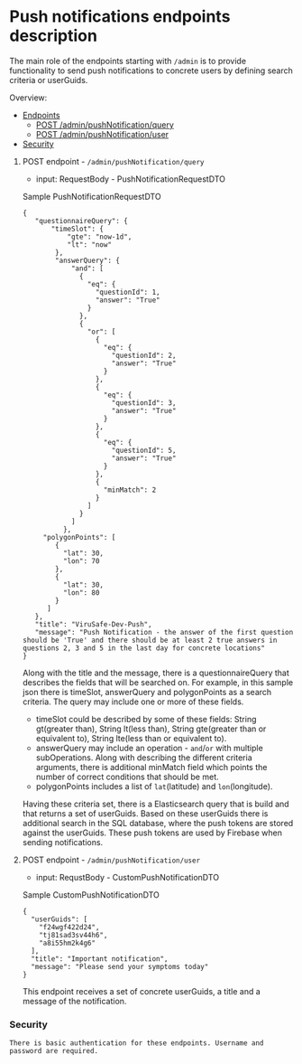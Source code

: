 # Push notifications endpoints description

The main role of the endpoints starting with `/admin` is to provide functionality to send push notifications to concrete users by defining search criteria or userGuids.

Overview:
- [Endpoints](#endpoints)
  - [POST /admin/pushNotification/query](#query-endpoint)
  - [POST /admin/pushNotification/user](#user-endpoint)
- [Security](#security)

1. POST endpoint - `/admin/pushNotification/query`
    - input: RequestBody - PushNotificationRequestDTO

    Sample PushNotificationRequestDTO
    ```
   {
       "questionnaireQuery": {
           "timeSlot": {
               "gte": "now-1d",
               "lt": "now"
            },
            "answerQuery": {
                "and": [
                  {
                    "eq": {
                      "questionId": 1,
                      "answer": "True"
                    }
                  },
                  {
                    "or": [
                      {
                        "eq": {
                          "questionId": 2,
                          "answer": "True"
                        }
                      },
                      {
                        "eq": {
                          "questionId": 3,
                          "answer": "True"
                        }
                      },
                      {
                        "eq": {
                          "questionId": 5,
                          "answer": "True"
                        }
                      },
                      {
                        "minMatch": 2
                      }
                    ]
                  }
                ]
              },
   		 "polygonPoints": [
   			{
   			  "lat": 30,
   			  "lon": 70
   			},
   			{
   			  "lat": 30,
   			  "lon": 80
   			}
   		  ]
       },
       "title": "ViruSafe-Dev-Push",
       "message": "Push Notification - the answer of the first question should be 'True' and there should be at least 2 true answers in questions 2, 3 and 5 in the last day for concrete locations"
   }
   ```
      Along with the title and the message, there is a questionnaireQuery that describes the fields that will be searched on. 
      For example, in this sample json there is timeSlot, answerQuery and polygonPoints as a search criteria. The query may include one or more of these fields. 
      - timeSlot could be described by some of these fields: String gt(greater than), String lt(less than), String gte(greater than or equivalent to), String lte(less than or equivalent to).
      - answerQuery may include an operation - `and`/`or` with multiple subOperations. Along with describing the different criteria arguments, there is additional minMatch field which points the number of correct conditions that should be met.
      - polygonPoints includes a list of `lat`(latitude) and `lon`(longitude).
      
      Having these criteria set, there is a Elasticsearch query that is build and that returns a set of userGuids. Based on these userGuids there is additional search in the SQL database, where the push tokens are stored against the userGuids. These push tokens are used by Firebase when sending notifications.
1. POST endpoint - `/admin/pushNotification/user`
    - input: RequstBody - CustomPushNotificationDTO
    
    Sample CustomPushNotificationDTO
    
    ```
    {
      "userGuids": [
        "f24wgf422d24",
        "tj81sad3sv44h6",
        "a8i55hm2k4g6"
      ],
      "title": "Important notification",
      "message": "Please send your symptoms today"
    }    
    ```
    This endpoint receives a set of concrete userGuids, a title and a message of the notification.

 ### Security
    There is basic authentication for these endpoints. Username and password are required.